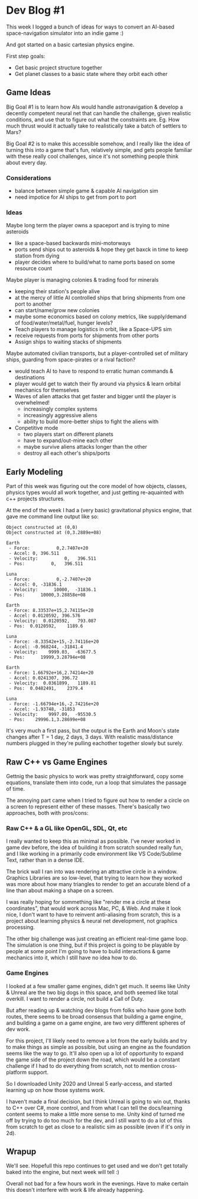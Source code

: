 # Dev Blog #1

This week I logged a bunch of ideas for ways to convert an AI-based space-navigation simulator into an indie game :)

And got started on a basic cartesian physics engine.

First step goals:

- Get basic project structure together
- Get planet classes to a basic state where they orbit each other

## Game Ideas

Big Goal #1 is to learn how AIs would handle astronavigation & develop a decently competent neural net that can handle the challenge, given realistic conditions, and use that to figure out what the constraints are. Eg. How much thrust would it actually take to realistically take a batch of settlers to Mars?

Big Goal #2 is to make this accessible somehow, and I really like the idea of turning this into a game that's fun, relatively simple, and gets people familiar with these really cool challenges, since it's not something people think about every day.

### Considerations

- balance between simple game & capable AI navigation sim
- need impotice for AI ships to get from port to port

### Ideas

Maybe long term the player owns a spaceport and is trying to mine asteroids

- like a space-based backwards mini-motorways
- ports send ships out to asteroids & hope they get baxck in time to keep station from dying
- player decides where to build/what to name ports based on some resource count

Maybe player is managing colonies & trading food for minerals

- keeping their station's people alive
- at the mercy of little AI controlled ships that bring shipments from one port to another
- can start/name/grow new colonies
- maybe some economics based on colony metrics, like supply/demand of food/water/metal/fuel, hunger levels?
- Teach players to manage logistics in orbit, like a Space-UPS sim
- receive requests from ports for shipments from other ports
- Assign ships to waiting stacks of shipments

Maybe automated civilian transports, but a player-controlled set of military ships, guarding from space-pirates or a rival faction?

- would teach AI to have to respond to erratic human commands & destinations
- player would get to watch their fly around via physics & learn orbital mechanics for themselves
- Waves of alien attacks that get faster and bigger until the player is overwhelmed!
  - increasingly complex systems
  - increasingly aggressive aliens
  - ability to build more-better ships to fight the aliens with
- Conpetitive mode
  - two players start on different planets
  - have to expand/out-mine each other
  - maybe survive aliens attacks longer than the other
  - destroy all each other's ships/ports

## Early Modeling

Part of this week was figuring out the core model of how objects, classes, physics types would all work together, and just getting re-aquainted with c++ projects structures.

At the end of the week I had a (very basic) gravitational physics engine, that gave me command line output like so:

```text
Object constructed at (0,0)
Object constructed at (0,3.2889e+08)

Earth
 - Force:          0,2.7407e+20
 - Accel: 0, 396.511
 - Velocity:          0,   396.511
 - Pos:          0,   396.511

Luna
 - Force:          0,-2.7407e+20
 - Accel: 0, -31836.1
 - Velocity:      10000,  -31836.1
 - Pos:      10000,3.28858e+08

Earth
 - Force: 8.33537e+15,2.74115e+20
 - Accel: 0.0120592, 396.576
 - Velocity:  0.0120592,   793.087
 - Pos:  0.0120592,    1189.6

Luna
 - Force: -8.33542e+15,-2.74116e+20
 - Accel: -0.968244, -31841.4
 - Velocity:    9999.03,  -63677.5
 - Pos:      19999,3.28794e+08

Earth
 - Force: 1.66792e+16,2.74214e+20
 - Accel: 0.0241307, 396.72
 - Velocity:  0.0361899,   1189.81
 - Pos:  0.0482491,    2379.4

Luna
 - Force: -1.66794e+16,-2.74216e+20
 - Accel: -1.93748, -31853
 - Velocity:    9997.09,  -95530.5
 - Pos:    29996.1,3.28699e+08
```

It's very much a first pass, but the output is the Earth and Moon's state changes after T = 1 day, 2 days, 3 days. With realistic mass/distance numbers plugged in they're pulling eachother together slowly but surely.

## Raw C++ vs Game Engines

Gettnig the basic physics to work was pretty straightforward, copy some equations, translate them into code, run a loop that simulates the passage of time.

The annoying part came when I tried to figure out how to render a circle on a screen to represent either of these masses. There's basically two approaches, both with pros/cons:

### Raw C++ & a GL like OpenGL, SDL, Qt, etc

I really wanted to keep this as minimal as possible. I've never worked in game dev before, the idea of building it from scratch sounded really fun, and I like working in a primarily code environment like VS Code/Sublime Text, rather than in a dense IDE.

The brick wall I ran into was rendering an attractive circle in a window. Graphics Libraries are so low-level, that trying to learn how they worked was more about how many triangles to render to get an accurate blend of a line than about making a shape on a screen.

I was really hoping for sommething like "render me a circle at these coordinates", that would work across Mac, PC, & Web. And make it look nice, I don't want to have to reinvent anti-aliasing from scratch, this is a project about learning physics & neural net development, not graphics processing.

The other big challenge was just creating an efficient real-time game loop. The simulation is one thing, but if this project is going to be playable by people at some point I'm going to have to build interactions & game mechanics into it, which I still have no idea how to do.

### Game Engines

I looked at a few smaller game engines, didn't get much. It seems like Unity & Unreal are the two big dogs in this space, and both seemed like total overkill. I want to render a circle, not build a Call of Duty.

But after reading up & watching dev blogs from folks who have gone both routes, there seems to be broad consensus that building a game engine, and building a game on a game engine, are two very diffferent spheres of dev work.

For this project, I'll likely need to remove a lot from the early builds and try to make things as simple as possible, but using an engine as the foundation seems like the way to go. It'll also open up a lot of opportunity to expand the game side of the project down the road, which would be a constant challenge if I had to do everything from scratch, not to mention cross-platform support.

So I downloaded Unity 2020 and Unreal 5 early-access, and started learning up on how those systems work.

I haven't made a final decision, but I think Unreal is going to win out, thanks to C++ over C#, more control, and from what I can tell the docs/learning content seems to make a little more sense to me. Unity kind of turned me off by trying to do too much for the dev, and I still want to do a lot of this from scratch to get as close to a realistic sim as possible (even if it's only in 2d).

## Wrapup

We'll see. Hopefull this repo continues to get used and we don't get totally baked into the engine, but next week will tell :)

Overall not bad for a few hours work in the evenings. Have to make certain this doesn't interfere with work & life already happening.
